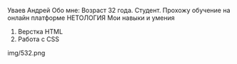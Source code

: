 Уваев Андрей
Обо мне:
Возраст 32 года. Студент. Прохожу обучение на онлайн платформе НЕТОЛОГИЯ
Мои навыки и умения
1. Верстка HTML
2. Работа с CSS

img/532.png
